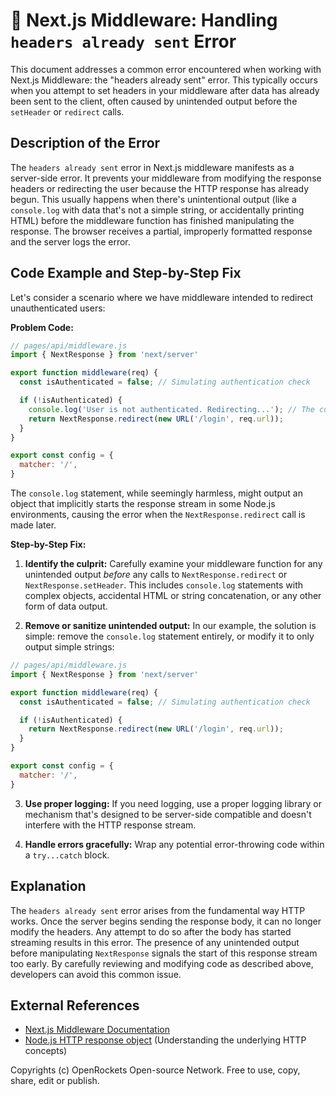 # 🐞 Next.js Middleware: Handling `headers already sent` Error


This document addresses a common error encountered when working with Next.js Middleware: the "headers already sent" error. This typically occurs when you attempt to set headers in your middleware after data has already been sent to the client, often caused by unintended output before the `setHeader` or `redirect` calls.


## Description of the Error

The `headers already sent` error in Next.js middleware manifests as a server-side error.  It prevents your middleware from modifying the response headers or redirecting the user because the HTTP response has already begun.  This usually happens when there's unintentional output (like a `console.log` with data that's not a simple string, or accidentally printing HTML) before the middleware function has finished manipulating the response.  The browser receives a partial, improperly formatted response and the server logs the error.


## Code Example and Step-by-Step Fix

Let's consider a scenario where we have middleware intended to redirect unauthenticated users:

**Problem Code:**

```javascript
// pages/api/middleware.js
import { NextResponse } from 'next/server'

export function middleware(req) {
  const isAuthenticated = false; // Simulating authentication check

  if (!isAuthenticated) {
    console.log('User is not authenticated. Redirecting...'); // The culprit!
    return NextResponse.redirect(new URL('/login', req.url));
  }
}

export const config = {
  matcher: '/',
}
```

The `console.log` statement, while seemingly harmless, might output an object that implicitly starts the response stream in some Node.js environments, causing the error when the `NextResponse.redirect` call is made later.


**Step-by-Step Fix:**

1. **Identify the culprit:** Carefully examine your middleware function for any unintended output *before* any calls to `NextResponse.redirect` or `NextResponse.setHeader`.  This includes `console.log` statements with complex objects, accidental HTML or string concatenation, or any other form of data output.

2. **Remove or sanitize unintended output:**  In our example, the solution is simple:  remove the `console.log` statement entirely, or modify it to only output simple strings:

```javascript
// pages/api/middleware.js
import { NextResponse } from 'next/server'

export function middleware(req) {
  const isAuthenticated = false; // Simulating authentication check

  if (!isAuthenticated) {
    return NextResponse.redirect(new URL('/login', req.url));
  }
}

export const config = {
  matcher: '/',
}
```

3. **Use proper logging:** If you need logging, use a proper logging library or mechanism that's designed to be server-side compatible and doesn't interfere with the HTTP response stream.

4. **Handle errors gracefully:** Wrap any potential error-throwing code within a `try...catch` block.


## Explanation

The `headers already sent` error arises from the fundamental way HTTP works.  Once the server begins sending the response body, it can no longer modify the headers.  Any attempt to do so after the body has started streaming results in this error.  The presence of any unintended output before manipulating `NextResponse` signals the start of this response stream too early. By carefully reviewing and modifying code as described above, developers can avoid this common issue.


## External References

* [Next.js Middleware Documentation](https://nextjs.org/docs/app/building-your-application/routing/middleware)
* [Node.js HTTP response object](https://nodejs.org/api/http.html#http_class_http_serverresponse) (Understanding the underlying HTTP concepts)


Copyrights (c) OpenRockets Open-source Network. Free to use, copy, share, edit or publish.

